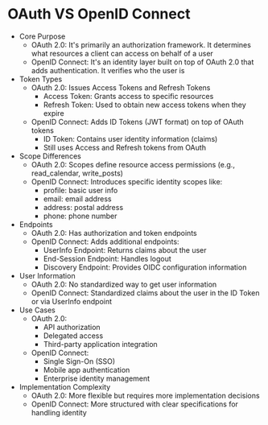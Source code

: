 # OAuth VS OpenID Connect

* Core Purpose
  * OAuth 2.0: It's primarily an authorization framework. It determines what resources a client can access on behalf of a user
  * OpenID Connect: It's an identity layer built on top of OAuth 2.0 that adds authentication. It verifies who the user is
* Token Types
  * OAuth 2.0: Issues Access Tokens and Refresh Tokens
    * Access Token: Grants access to specific resources
    * Refresh Token: Used to obtain new access tokens when they expire
  * OpenID Connect: Adds ID Tokens (JWT format) on top of OAuth tokens
    * ID Token: Contains user identity information (claims)
    * Still uses Access and Refresh tokens from OAuth
* Scope Differences
  * OAuth 2.0: Scopes define resource access permissions (e.g., read\_calendar, write\_posts)
  * OpenID Connect: Introduces specific identity scopes like:
    * profile: basic user info
    * email: email address
    * address: postal address
    * phone: phone number
* Endpoints
  * OAuth 2.0: Has authorization and token endpoints
  * OpenID Connect: Adds additional endpoints:
    * UserInfo Endpoint: Returns claims about the user
    * End-Session Endpoint: Handles logout
    * Discovery Endpoint: Provides OIDC configuration information
* User Information
  * OAuth 2.0: No standardized way to get user information
  * OpenID Connect: Standardized claims about the user in the ID Token or via UserInfo endpoint
* Use Cases
  * OAuth 2.0:
    * API authorization
    * Delegated access
    * Third-party application integration
  * OpenID Connect:
    * Single Sign-On (SSO)
    * Mobile app authentication
    * Enterprise identity management
* Implementation Complexity
  * OAuth 2.0: More flexible but requires more implementation decisions
  * OpenID Connect: More structured with clear specifications for handling identity
